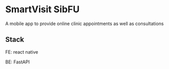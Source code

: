 # SmartVisit SibFU

A mobile app to provide online clinic appointments as well as consultations

## Stack

FE: react native

BE: FastAPI
